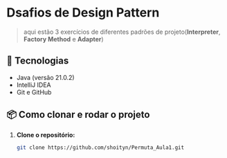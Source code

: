 # Dsafios de Design Pattern

> aqui estão 3 exercícios de diferentes padrões de projeto(**Interpreter**, **Factory Method** e **Adapter**)

## 🚀 Tecnologias

- Java (versão 21.0.2)
- IntelliJ IDEA
- Git e GitHub

## 📦 Como clonar e rodar o projeto

1. **Clone o repositório:**
   ```bash
   git clone https://github.com/shoityn/Permuta_Aula1.git
